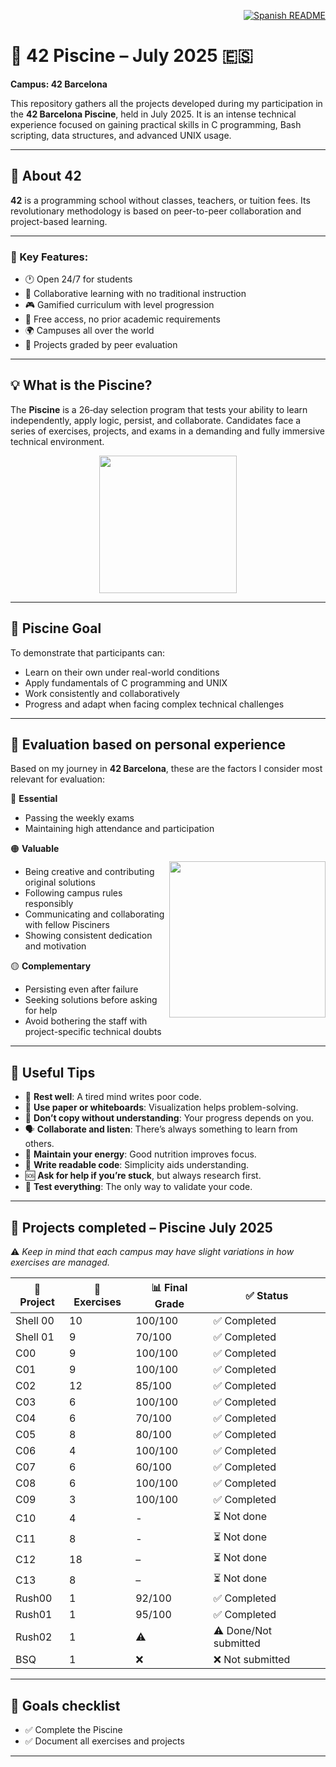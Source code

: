 <p align="right">
  <a href="README.md">
    <img src="https://img.shields.io/badge/🌐%20Spanish-README-blue?style=for-the-badge" alt="Spanish README" />
  </a>
</p>

# 🧠 42 Piscine – July 2025 🇪🇸  
**Campus: 42 Barcelona**

This repository gathers all the projects developed during my participation in the **42 Barcelona Piscine**, held in July 2025. It is an intense technical experience focused on gaining practical skills in C programming, Bash scripting, data structures, and advanced UNIX usage.

---

## 📜 About 42

**42** is a programming school without classes, teachers, or tuition fees. Its revolutionary methodology is based on peer-to-peer collaboration and project-based learning.

---

### 🌟 Key Features:

- 🕐 Open 24/7 for students  
- 👥 Collaborative learning with no traditional instruction  
- 🎮 Gamified curriculum with level progression  
- 💸 Free access, no prior academic requirements  
- 🌍 Campuses all over the world  
- 📁 Projects graded by peer evaluation  

---

## 💡 What is the Piscine?

The **Piscine** is a 26‑day selection program that tests your ability to learn independently, apply logic, persist, and collaborate. Candidates face a series of exercises, projects, and exams in a demanding and fully immersive technical environment.

                                                                            
<p align="center">
  <img src="https://github.com/user-attachments/assets/c7c50e99-c4a0-48f0-95be-cac223f3fc52" width="220">
</p>

---

## 🎯 Piscine Goal
 
To demonstrate that participants can:
 
- Learn on their own under real-world conditions  
- Apply fundamentals of C programming and UNIX  
- Work consistently and collaboratively  
- Progress and adapt when facing complex technical challenges  

---

## 📖 Evaluation based on personal experience

Based on my journey in **42 Barcelona**, these are the factors I consider most relevant for evaluation:

🔴 **Essential**  
- Passing the weekly exams  
- Maintaining high attendance and participation  

<img src="https://github.com/user-attachments/assets/87c8311c-6b15-47f0-add1-d402699b3b76"
     width="250"
     align="right"
     style="margin-top:30px;">

🟠 **Valuable**  
- Being creative and contributing original solutions  
- Following campus rules responsibly  
- Communicating and collaborating with fellow Pisciners  
- Showing consistent dedication and motivation  

🟡 **Complementary**  
- Persisting even after failure  
- Seeking solutions before asking for help  
- Avoid bothering the staff with project-specific technical doubts  

---

## 📝 Useful Tips

- 🧠 **Rest well**: A tired mind writes poor code.  
- 📓 **Use paper or whiteboards**: Visualization helps problem-solving.  
- 🚫 **Don’t copy without understanding**: Your progress depends on you.  
- 🗣️ **Collaborate and listen**: There’s always something to learn from others.  
- 🍎 **Maintain your energy**: Good nutrition improves focus.  
- 🧩 **Write readable code**: Simplicity aids understanding.  
- 🆘 **Ask for help if you’re stuck**, but always research first.  
- 🧪 **Test everything**: The only way to validate your code.  

---

## 🏁 Projects completed – Piscine July 2025

⚠️ *Keep in mind that each campus may have slight variations in how exercises are managed.*

| 📁 Project    | 🔢 Exercises | 📊 Final Grade | ✅ Status       |
|---------------|--------------|----------------|----------------|
| Shell 00      | 10           | 100/100        | ✅ Completed    |
| Shell 01      | 9            | 70/100         | ✅ Completed    |
| C00           | 9            | 100/100        | ✅ Completed    |
| C01           | 9            | 100/100        | ✅ Completed    |
| C02           | 12           | 85/100         | ✅ Completed    |
| C03           | 6            | 100/100        | ✅ Completed    |
| C04           | 6            | 70/100         | ✅ Completed    |
| C05           | 8            | 80/100         | ✅ Completed    |
| C06           | 4            | 100/100        | ✅ Completed    |
| C07           | 6            | 60/100         | ✅ Completed    |
| C08           | 6            | 100/100        | ✅ Completed    |
| C09           | 3            | 100/100        | ✅ Completed    |
| C10           | 4            | -              | ⏳ Not done     |
| C11           | 8            | -              | ⏳ Not done     |
| C12           | 18           | –              | ⏳ Not done     |
| C13           | 8            | –              | ⏳ Not done     |
| Rush00        | 1            | 92/100         | ✅ Completed    |
| Rush01        | 1            | 95/100         | ✅ Completed    |
| Rush02        | 1            | ⚠️             | ⚠️ Done/Not submitted |
| BSQ           | 1            | ❌             | ❌ Not submitted |

---

## 📌 Goals checklist

- ✅ Complete the Piscine  
- ✅ Document all exercises and projects  
---
